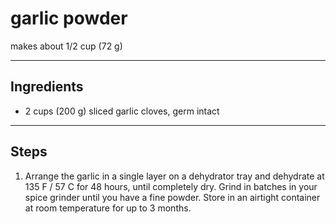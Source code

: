 # garlic powder

makes about 1/2 cup (72 g)

---

## Ingredients

* 2 cups (200 g) sliced garlic cloves, germ intact

---

## Steps

1.  Arrange the garlic in a single layer on a dehydrator tray and dehydrate at 135 F / 57 C for 48 hours, until completely dry. Grind in batches in your spice grinder until you have a fine powder. Store in an airtight container at room temperature for up to 3 months.